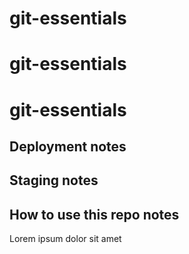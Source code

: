 # git-essentials
# git-essentials
# git-essentials

## Deployment notes

## Staging notes

## How to use this repo notes
Lorem ipsum dolor sit amet
